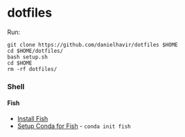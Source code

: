 # dotfiles

Run:

```shell script
git clone https://github.com/danielhavir/dotfiles $HOME
cd $HOME/dotfiles/
bash setup.sh
cd $HOME
rm -rf dotfiles/
```

### Shell

#### Fish

* [Install Fish](https://fishshell.com/)
* [Setup Conda for Fish](https://docs.conda.io/projects/conda/en/latest/user-guide/install/linux.html#using-with-fish-shell) - `conda init fish`